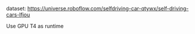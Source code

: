 dataset: https://universe.roboflow.com/selfdriving-car-qtywx/self-driving-cars-lfjou


Use GPU T4 as runtime 
